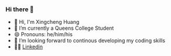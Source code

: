 ### Hi there 👋

<!--
**XingchengH/XingchengH** is a ✨ _special_ ✨ repository because its `README.md` (this file) appears on your GitHub profile.

Here are some ideas to get you started:
- 📫 To reach me, you could send email to Huangxcxc@gmail.com
-->
- 👋 Hi, I'm Xingcheng Huang
- :notebook: I’m currently a Queens College Student
- 😄 Pronouns: he/him/his
- 💞️ I’m looking forward to continous developing my coding skills
- :man_technologist: [Linkedin](https://www.linkedin.com/in/xingcheng-huang-1885a81b5/ "My page")



